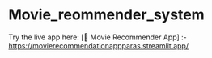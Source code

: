 ﻿# Movie_reommender_system

Try the live app here: [🚗 Movie Recommender App] :- https://movierecommendationappparas.streamlit.app/

